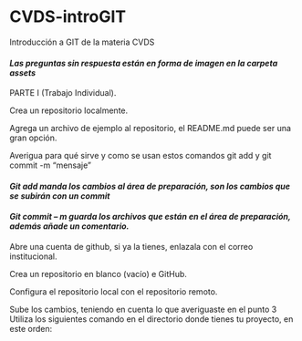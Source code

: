 
# CVDS-introGIT
Introducción a GIT de la materia CVDS

#### *Las preguntas sin respuesta están en forma de imagen en la carpeta assets*

PARTE I (Trabajo Individual).

Crea un repositorio localmente.

Agrega un archivo de ejemplo al repositorio, el README.md puede ser una gran opción.


 Averigua para qué sirve y como se usan estos comandos git add y git commit -m “mensaje”


#### _Git add manda los cambios al área de preparación, son los cambios que se subirán con un commit_

#### _Git commit – m guarda los archivos que están en el área de preparación, además añade un comentario._


Abre una cuenta de github, si ya la tienes, enlazala con el correo institucional.


Crea un repositorio en blanco (vacío) e GitHub.



Configura el repositorio local con el repositorio remoto.



Sube los cambios, teniendo en cuenta lo que averiguaste en el punto 3 Utiliza los siguientes comando en el directorio donde tienes tu proyecto, en este orden:

